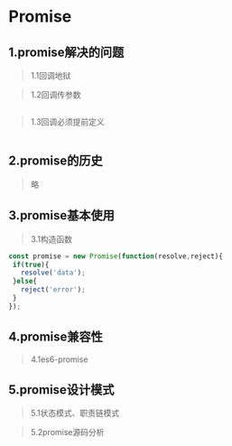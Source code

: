 # Promise

## 1.promise解决的问题
>1.1回调地狱

>1.2回调传参数
```javascript

```
>1.3回调必须提前定义
```javascript
```
## 2.promise的历史
>略
## 3.promise基本使用
>3.1构造函数
```javascript
const promise = new Promise(function(resolve,reject){
 if(true){
   resolve('data');
 }else{
   reject('error');
 }
});
```
## 4.promise兼容性
>4.1es6-promise

## 5.promise设计模式
>5.1状态模式、职责链模式

>5.2promise源码分析

